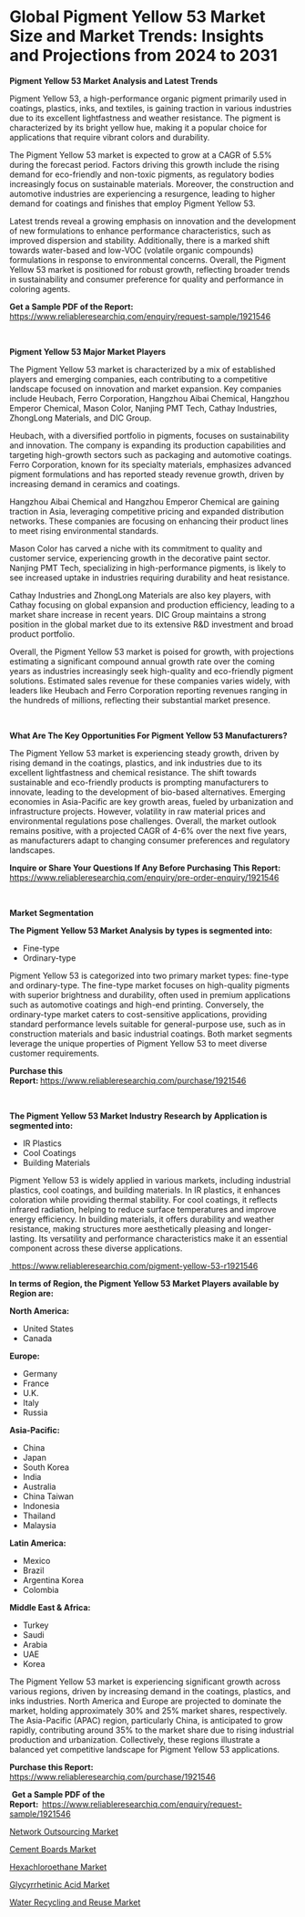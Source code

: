 <p><h1>Global Pigment Yellow 53 Market Size and Market Trends: Insights and Projections from 2024 to 2031</h1></p><p><strong>Pigment Yellow 53 Market Analysis and Latest Trends</strong></p>
<p><p>Pigment Yellow 53, a high-performance organic pigment primarily used in coatings, plastics, inks, and textiles, is gaining traction in various industries due to its excellent lightfastness and weather resistance. The pigment is characterized by its bright yellow hue, making it a popular choice for applications that require vibrant colors and durability.</p><p>The Pigment Yellow 53 market is expected to grow at a CAGR of 5.5% during the forecast period. Factors driving this growth include the rising demand for eco-friendly and non-toxic pigments, as regulatory bodies increasingly focus on sustainable materials. Moreover, the construction and automotive industries are experiencing a resurgence, leading to higher demand for coatings and finishes that employ Pigment Yellow 53.</p><p>Latest trends reveal a growing emphasis on innovation and the development of new formulations to enhance performance characteristics, such as improved dispersion and stability. Additionally, there is a marked shift towards water-based and low-VOC (volatile organic compounds) formulations in response to environmental concerns. Overall, the Pigment Yellow 53 market is positioned for robust growth, reflecting broader trends in sustainability and consumer preference for quality and performance in coloring agents.</p></p>
<p><strong>Get a Sample PDF of the Report:&nbsp;</strong> <a href="https://www.reliableresearchiq.com/enquiry/request-sample/1921546?utm_campaign=104&utm_medium=2&utm_source=Github&utm_content=ia&utm_term=14112024&utm_id=pigment-yellow-53">https://www.reliableresearchiq.com/enquiry/request-sample/1921546</a></p>
<p>&nbsp;</p>
<p><strong>Pigment Yellow 53 Major Market Players</strong></p>
<p><p>The Pigment Yellow 53 market is characterized by a mix of established players and emerging companies, each contributing to a competitive landscape focused on innovation and market expansion. Key companies include Heubach, Ferro Corporation, Hangzhou Aibai Chemical, Hangzhou Emperor Chemical, Mason Color, Nanjing PMT Tech, Cathay Industries, ZhongLong Materials, and DIC Group.</p><p>Heubach, with a diversified portfolio in pigments, focuses on sustainability and innovation. The company is expanding its production capabilities and targeting high-growth sectors such as packaging and automotive coatings. Ferro Corporation, known for its specialty materials, emphasizes advanced pigment formulations and has reported steady revenue growth, driven by increasing demand in ceramics and coatings.</p><p>Hangzhou Aibai Chemical and Hangzhou Emperor Chemical are gaining traction in Asia, leveraging competitive pricing and expanded distribution networks. These companies are focusing on enhancing their product lines to meet rising environmental standards.</p><p>Mason Color has carved a niche with its commitment to quality and customer service, experiencing growth in the decorative paint sector. Nanjing PMT Tech, specializing in high-performance pigments, is likely to see increased uptake in industries requiring durability and heat resistance.</p><p>Cathay Industries and ZhongLong Materials are also key players, with Cathay focusing on global expansion and production efficiency, leading to a market share increase in recent years. DIC Group maintains a strong position in the global market due to its extensive R&D investment and broad product portfolio.</p><p>Overall, the Pigment Yellow 53 market is poised for growth, with projections estimating a significant compound annual growth rate over the coming years as industries increasingly seek high-quality and eco-friendly pigment solutions. Estimated sales revenue for these companies varies widely, with leaders like Heubach and Ferro Corporation reporting revenues ranging in the hundreds of millions, reflecting their substantial market presence.</p></p>
<p>&nbsp;</p>
<p><strong>What Are The Key Opportunities For Pigment Yellow 53 Manufacturers?</strong></p>
<p><p>The Pigment Yellow 53 market is experiencing steady growth, driven by rising demand in the coatings, plastics, and ink industries due to its excellent lightfastness and chemical resistance. The shift towards sustainable and eco-friendly products is prompting manufacturers to innovate, leading to the development of bio-based alternatives. Emerging economies in Asia-Pacific are key growth areas, fueled by urbanization and infrastructure projects. However, volatility in raw material prices and environmental regulations pose challenges. Overall, the market outlook remains positive, with a projected CAGR of 4-6% over the next five years, as manufacturers adapt to changing consumer preferences and regulatory landscapes.</p></p>
<p><strong>Inquire or Share Your Questions If Any Before Purchasing This Report:</strong> <a href="https://www.reliableresearchiq.com/enquiry/pre-order-enquiry/1921546?utm_campaign=104&utm_medium=2&utm_source=Github&utm_content=ia&utm_term=14112024&utm_id=pigment-yellow-53">https://www.reliableresearchiq.com/enquiry/pre-order-enquiry/1921546</a></p>
<p>&nbsp;</p>
<p><strong>Market Segmentation</strong></p>
<p><strong>The Pigment Yellow 53 Market Analysis by types is segmented into:</strong></p>
<p><ul><li>Fine-type</li><li>Ordinary-type</li></ul></p>
<p><p>Pigment Yellow 53 is categorized into two primary market types: fine-type and ordinary-type. The fine-type market focuses on high-quality pigments with superior brightness and durability, often used in premium applications such as automotive coatings and high-end printing. Conversely, the ordinary-type market caters to cost-sensitive applications, providing standard performance levels suitable for general-purpose use, such as in construction materials and basic industrial coatings. Both market segments leverage the unique properties of Pigment Yellow 53 to meet diverse customer requirements.</p></p>
<p><strong>Purchase this Report:&nbsp;</strong><a href="https://www.reliableresearchiq.com/purchase/1921546?utm_campaign=104&utm_medium=2&utm_source=Github&utm_content=ia&utm_term=14112024&utm_id=pigment-yellow-53">https://www.reliableresearchiq.com/purchase/1921546</a></p>
<p>&nbsp;</p>
<p><strong>The Pigment Yellow 53 Market Industry Research by Application is segmented into:</strong></p>
<p><ul><li>IR Plastics</li><li>Cool Coatings</li><li>Building Materials</li></ul></p>
<p><p>Pigment Yellow 53 is widely applied in various markets, including industrial plastics, cool coatings, and building materials. In IR plastics, it enhances coloration while providing thermal stability. For cool coatings, it reflects infrared radiation, helping to reduce surface temperatures and improve energy efficiency. In building materials, it offers durability and weather resistance, making structures more aesthetically pleasing and longer-lasting. Its versatility and performance characteristics make it an essential component across these diverse applications.</p></p>
<p><a href="https://www.reliableresearchiq.com/pigment-yellow-53-r1921546?utm_campaign=104&utm_medium=2&utm_source=Github&utm_content=ia&utm_term=14112024&utm_id=pigment-yellow-53">&nbsp;https://www.reliableresearchiq.com/pigment-yellow-53-r1921546</a></p>
<p><strong>In terms of Region, the Pigment Yellow 53 Market Players available by Region are:</strong></p>
<p>
    <p> <strong> North America: </strong>
        <ul>
            <li>United States</li>
            <li>Canada</li>
        </ul>
        </p> 
    <p> <strong> Europe: </strong>
        <ul>
            <li>Germany</li>
            <li>France</li>
            <li>U.K.</li>
            <li>Italy</li>
            <li>Russia</li>
        </ul>
        </p> 
    <p> <strong> Asia-Pacific: </strong>
        <ul>
            <li>China</li>
            <li>Japan</li>
            <li>South Korea</li>
            <li>India</li>
            <li>Australia</li>
            <li>China Taiwan</li>
            <li>Indonesia</li>
            <li>Thailand</li>
            <li>Malaysia</li>
        </ul>
        </p> 
    <p> <strong> Latin America: </strong>
        <ul>
            <li>Mexico</li>
            <li>Brazil</li>
            <li>Argentina Korea</li>
            <li>Colombia</li>
        </ul>
        </p> 
    <p> <strong> Middle East & Africa: </strong>
        <ul>
            <li>Turkey</li>
            <li>Saudi</li>
            <li>Arabia</li>
            <li>UAE</li>
            <li>Korea</li>
        </ul>
    </p>
    </p>
<p><p>The Pigment Yellow 53 market is experiencing significant growth across various regions, driven by increasing demand in the coatings, plastics, and inks industries. North America and Europe are projected to dominate the market, holding approximately 30% and 25% market shares, respectively. The Asia-Pacific (APAC) region, particularly China, is anticipated to grow rapidly, contributing around 35% to the market share due to rising industrial production and urbanization. Collectively, these regions illustrate a balanced yet competitive landscape for Pigment Yellow 53 applications.</p></p>
<p><strong>Purchase this Report: </strong><a href="https://www.reliableresearchiq.com/purchase/1921546?utm_campaign=104&utm_medium=2&utm_source=Github&utm_content=ia&utm_term=14112024&utm_id=pigment-yellow-53">https://www.reliableresearchiq.com/purchase/1921546</a></p>
<p>&nbsp;<strong>Get a Sample PDF of the Report:&nbsp;&nbsp;</strong><a href="https://www.reliableresearchiq.com/enquiry/request-sample/1921546?utm_campaign=104&utm_medium=2&utm_source=Github&utm_content=ia&utm_term=14112024&utm_id=pigment-yellow-53">https://www.reliableresearchiq.com/enquiry/request-sample/1921546</a></p>
<p><strong></strong></p>
<p><p><a href="https://issuu.com/reportprime-2/docs/network-outsourcing-market-size-203_eee27eb9cf495d?utm_campaign=104&utm_medium=2&utm_source=Github&utm_content=ia&utm_term=14112024&utm_id=pigment-yellow-53">Network Outsourcing Market</a></p><p><a href="https://www.linkedin.com/pulse/market-leaders-laggards-global-cement-boards-trends-forecast-nch0c?utm_campaign=104&utm_medium=2&utm_source=Github&utm_content=ia&utm_term=14112024&utm_id=pigment-yellow-53">Cement Boards Market</a></p><p><a href="https://www.linkedin.com/pulse/influencing-factors-hexachloroethane-market-insights-growth-tcjkc?utm_campaign=104&utm_medium=2&utm_source=Github&utm_content=ia&utm_term=14112024&utm_id=pigment-yellow-53">Hexachloroethane Market</a></p><p><a href="https://www.linkedin.com/pulse/glycyrrhetinic-acid-market-global-share-ranking-overall-sales-mqzkc?utm_campaign=104&utm_medium=2&utm_source=Github&utm_content=ia&utm_term=14112024&utm_id=pigment-yellow-53">Glycyrrhetinic Acid Market</a></p><p><a href="https://issuu.com/reportprime-2/docs/water-recycling-and-reuse-market-si_b27d088f82f5d1?utm_campaign=104&utm_medium=2&utm_source=Github&utm_content=ia&utm_term=14112024&utm_id=pigment-yellow-53">Water Recycling and Reuse Market</a></p></p>